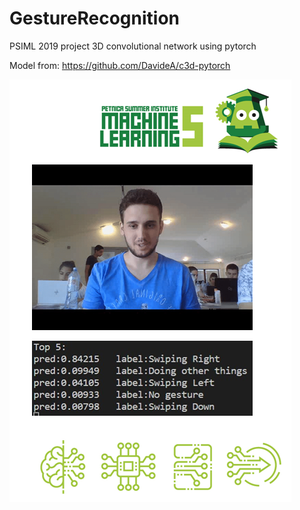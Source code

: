 # GestureRecognition
PSIML 2019 project
3D convolutional network using pytorch

Model from: https://github.com/DavideA/c3d-pytorch
 
![](imgs/example.png)
